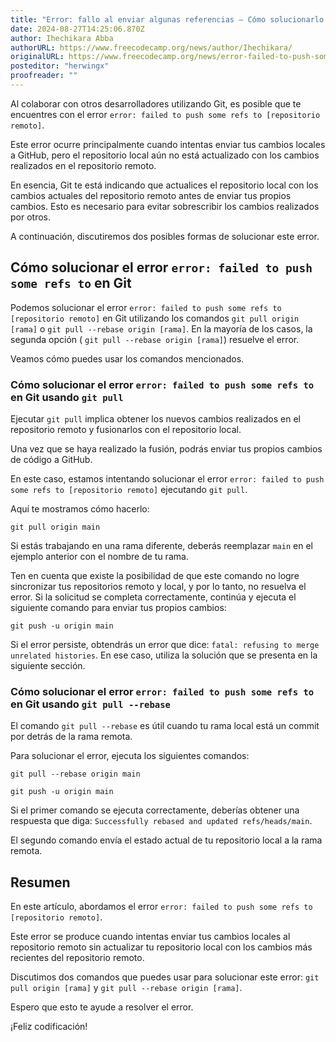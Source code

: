 ```yaml
---
title: "Error: fallo al enviar algunas referencias – Cómo solucionarlo en Git"
date: 2024-08-27T14:25:06.870Z
author: Ihechikara Abba
authorURL: https://www.freecodecamp.org/news/author/Ihechikara/
originalURL: https://www.freecodecamp.org/news/error-failed-to-push-some-refs-to-how-to-fix-in-git/
posteditor: "herwingx"
proofreader: ""
---
```


Al colaborar con otros desarrolladores utilizando Git, es posible que te encuentres con el error `error: failed to push some refs to [repositorio remoto]`.

<!-- more -->

Este error ocurre principalmente cuando intentas enviar tus cambios locales a GitHub, pero el repositorio local aún no está actualizado con los cambios realizados en el repositorio remoto.

En esencia, Git te está indicando que actualices el repositorio local con los cambios actuales del repositorio remoto antes de enviar tus propios cambios. Esto es necesario para evitar sobrescribir los cambios realizados por otros.

A continuación, discutiremos dos posibles formas de solucionar este error.

## Cómo solucionar el error `error: failed to push some refs to` en Git

Podemos solucionar el error `error: failed to push some refs to [repositorio remoto]` en Git utilizando los comandos `git pull origin [rama]` o `git pull --rebase origin [rama]`. En la mayoría de los casos, la segunda opción ( `git pull --rebase origin [rama]`) resuelve el error.

Veamos cómo puedes usar los comandos mencionados.

### Cómo solucionar el error `error: failed to push some refs to` en Git usando `git pull`

Ejecutar `git pull` implica obtener los nuevos cambios realizados en el repositorio remoto y fusionarlos con el repositorio local.

Una vez que se haya realizado la fusión, podrás enviar tus propios cambios de código a GitHub.

En este caso, estamos intentando solucionar el error `error: failed to push some refs to [repositorio remoto]` ejecutando `git pull`.

Aquí te mostramos cómo hacerlo:

```
git pull origin main
```

Si estás trabajando en una rama diferente, deberás reemplazar `main` en el ejemplo anterior con el nombre de tu rama.

Ten en cuenta que existe la posibilidad de que este comando no logre sincronizar tus repositorios remoto y local, y por lo tanto, no resuelva el error. Si la solicitud se completa correctamente, continúa y ejecuta el siguiente comando para enviar tus propios cambios:

```
git push -u origin main
```

Si el error persiste, obtendrás un error que dice: `fatal: refusing to merge unrelated histories`. En ese caso, utiliza la solución que se presenta en la siguiente sección.

### Cómo solucionar el error `error: failed to push some refs to` en Git usando `git pull --rebase`

El comando `git pull --rebase` es útil cuando tu rama local está un commit por detrás de la rama remota.

Para solucionar el error, ejecuta los siguientes comandos:

```
git pull --rebase origin main

git push -u origin main
```

Si el primer comando se ejecuta correctamente, deberías obtener una respuesta que diga: `Successfully rebased and updated refs/heads/main`.

El segundo comando envía el estado actual de tu repositorio local a la rama remota.

## Resumen

En este artículo, abordamos el error `error: failed to push some refs to [repositorio remoto]`.

Este error se produce cuando intentas enviar tus cambios locales al repositorio remoto sin actualizar tu repositorio local con los cambios más recientes del repositorio remoto.

Discutimos dos comandos que puedes usar para solucionar este error: `git pull origin [rama]` y `git pull --rebase origin [rama]`.

Espero que esto te ayude a resolver el error.

¡Feliz codificación!
